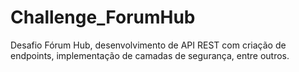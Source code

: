 # Challenge_ForumHub
Desafio Fórum Hub, desenvolvimento de API REST com criação de endpoints, implementação de camadas de segurança, entre outros.
